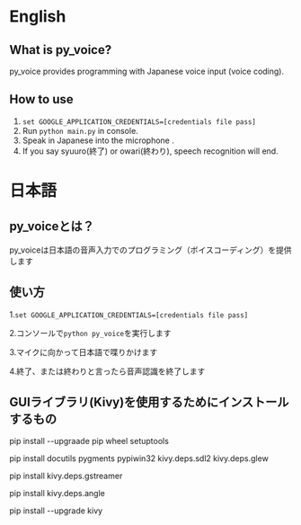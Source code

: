 # English
## What is py_voice?
py_voice provides programming with Japanese voice input (voice coding).

## How to use
1. ```set GOOGLE_APPLICATION_CREDENTIALS=[credentials file pass]```
2. Run ```python main.py``` in console.
3. Speak in Japanese into the microphone .
4. If you say syuuro(終了) or owari(終わり), speech recognition will end.

  
# 日本語
## py_voiceとは？
py_voiceは日本語の音声入力でのプログラミング（ボイスコーディング）を提供します

## 使い方
1.```set GOOGLE_APPLICATION_CREDENTIALS=[credentials file pass]```

2.コンソールで```python py_voice```を実行します

3.マイクに向かって日本語で喋りかけます

4.終了、または終わりと言ったら音声認識を終了します

## GUIライブラリ(Kivy)を使用するためにインストールするもの
pip install --upgraade pip wheel setuptools

pip install docutils pygments pypiwin32 kivy.deps.sdl2 kivy.deps.glew

pip install kivy.deps.gstreamer

pip install kivy.deps.angle

pip install --upgrade kivy
